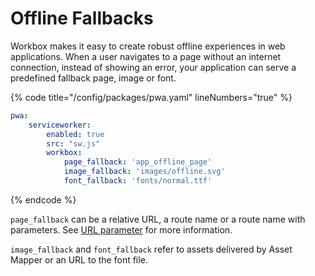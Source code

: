 # Offline Fallbacks

Workbox makes it easy to create robust offline experiences in web applications. When a user navigates to a page without an internet connection, instead of showing an error, your application can serve a predefined fallback page, image or font.

{% code title="/config/packages/pwa.yaml" lineNumbers="true" %}
```yaml
pwa:
    serviceworker:
        enabled: true
        src: "sw.js"
        workbox:
            page_fallback: 'app_offline_page'
            image_fallback: 'images/offline.svg'
            font_fallback: 'fonts/normal.ttf'
```
{% endcode %}

`page_fallback` can be a relative URL, a route name or a route name with parameters. See [URL parameter](../../the-manifest/shortcuts.md#url-parameter) for more information.

`image_fallback` and `font_fallback` refer to assets delivered by Asset Mapper or an URL to the font file.

